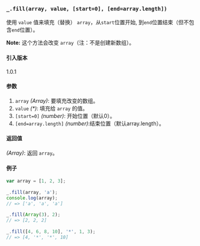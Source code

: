 ### `_.fill(array, value, [start=0], [end=array.length])`[​](#_fillarray-value-start0-endarraylength "_fillarray-value-start0-endarraylength的直接链接")

使用 `value` 值来填充（替换） `array`，从`start`位置开始, 到`end`位置结束（但不包含`end`位置）。

**Note:** 这个方法会改变 `array`（注：不是创建新数组）。

#### 引入版本

1.0.1

#### 参数

1.  `array` _(Array)_: 要填充改变的数组。
2.  `value` _(\*)_: 填充给 `array` 的值。
3.  `[start=0]` _(number)_: 开始位置（默认0）。
4.  `[end=array.length]` _(number)_:结束位置（默认array.length）。

#### 返回值

_(Array)_: 返回 `array`。

#### 例子

```js
var array = [1, 2, 3];
 
_.fill(array, 'a');
console.log(array);
// => ['a', 'a', 'a']
 
_.fill(Array(3), 2);
// => [2, 2, 2]
 
_.fill([4, 6, 8, 10], '*', 1, 3);
// => [4, '*', '*', 10]

```